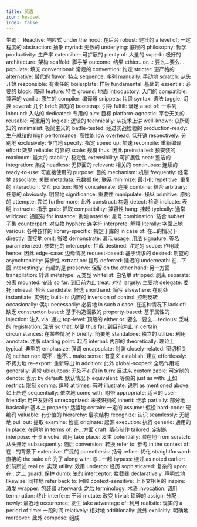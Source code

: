 ```yaml
---
title: 英语
icon: headset
index: false
---
```


生词：
Reactive: 响应式
under the hood: 在后台
robust: 健壮的
a level of: 一定程度的
abstraction: 抽象
myriad: 无数的
underlying: 底层的
philosophy: 哲学
productivity: 生产率
extensible: 可扩展的
plenty of: 大量的
superb: 极好的
architecture: 架构
scaffold: 脚手架
outcome: 结果
ethier...or...: 要么...要么...
populate: 填充
conventional: 常规的
convention: 约定
stricter: 更严格的
alternative: 替代的
flavor: 特点
sequence: 序列
manually: 手动地
scratch: 从头开始
responsible: 有责任的
boilerplate: 样板
fundamental: 基础的
essential: 必要的
block: 障碍
feature: 特性
ground: 地面
introductory: 入门的
compatible: 兼容的
vanilla: 原生的
compiler: 编译器
snippets: 片段
syntax: 语法
toggle: 切换
several: 几个
brief: 简短的
bootstrap: 引导
fulfill: 满足
a set of: 一系列
inbound: 入站的
dedicated: 专用的
aim: 目标
platform-agnostic: 平台无关的
reusable: 可重用的
logical: 逻辑的
technically: 从技术上讲
well-known: 众所周知的
minimalist: 极简主义的
battle-tested: 经过实战检验的
production-ready: 生产就绪的
high performance: 高性能
low overhead: 低开销
respectively: 分别地
exclusively: 专门地
specify: 指定
speed up: 加速
recompile: 重新编译
effort: 效果
reliable: 可靠的
scale: 规模
thus: 因此
preinstalled: 预安装的
maximum: 最大的
stability: 稳定性
extensibility: 可扩展性
neat: 整洁的
integration: 集成
headless: 无界面的
relevant: 相关的
continuous: 连续的
ready-to-use: 可直接使用的
purpose: 目的
mechanism: 机制
frequently: 经常地
associate: 关联
metadata: 元数据
tie: 联系
minimize: 最小化
repetitive: 重复的
interaction: 交互
portion: 部分
concatenate: 连接
combine: 结合
arbitrary: 任意的
obviously: 明显地
significance: 重要性
manipulate: 操纵
primitive: 原始的
attempte: 尝试
furthermore: 此外
construct: 构造
detect: 检测
indicate: 表明
instructe: 指示
grab: 抓取
compatibility: 兼容性
hang: 挂起
typically: 通常
wildcard: 通配符
for instance: 例如
asterisk: 星号
combination: 结合
subset: 子集
counterpart: 对应物
hyphen: 连字符
interprete: 解释
literally: 字面上地
various: 各种各样的
library-specific: 特定于库的
in case of: 在...的情况下
directly: 直接地
omit: 省略
demonstrate: 演示
usage: 用法
signature: 签名
parameterized: 参数化的
intercepte: 拦截
destined: 注定的
scope: 作用域
hence: 因此
edge-case: 边缘情况
request-based: 基于请求的
desired: 期望的
asynchronicity: 异步性
extraction: 提取
deferred: 延迟的
underneath: 在...下面
interestingly: 有趣的是
preserve: 保留
on the other hand: 另一方面
transpilation: 转译
metatype: 元类型
whitelist: 白名单
stripped: 剥离
separate: 分离
mounted: 安装
so far: 到目前为止
treat: 对待
largely: 主要地
delegate: 委托
retrieval: 检索
candidate: 候选
shorthand: 简写
elsewhere: 在别处
instantiate: 实例化
built-in: 内置的
inversion of control: 控制反转
occasionally: 偶尔
necessarily: 必要地
in such a case: 在这种情况下
lack of: 缺乏
constructor-based: 基于构造函数的
property-based: 基于属性的
injection: 注入
via: 通过
top-level: 顶级的
either or: 要么...要么...
tedious: 乏味的
registration: 注册
so that: 以便
thus far: 到目前为止
in certain circumstances: 在某些情况下
briefly: 简要地
standalone: 独立的
utilize: 利用
annotate: 注解
starting point: 起点
internal: 内部的
theoretically: 理论上
typical: 典型的
emphasize: 强调
encapsulate: 封装
closely-related: 密切相关的
neither nor: 既不...也不...
make sense: 有意义
establish: 建立
effortlessly: 不费力地
re-export: 重新导出
in addition: 此外
global-scoped: 全局作用域
generally: 通常
ubiquitous: 无处不在的
in turn: 反过来
customizable: 可定制的
denote: 表示
by default: 默认情况下
equivalent: 等价的
just as with: 正如
restrict: 限制
comma: 逗号
at times: 有时
illustrate: 说明
as mentioned above: 如上所述
sequentially: 依次地
come with: 附带
appropriate: 适当的
user-friendly: 用户友好的
unrecognized: 未被识别的
inherit: 继承
partially: 部分地
basically: 基本上
properly: 适当地
certain: 一定的
assume: 假设
hard-code: 硬编码
valuable: 有价值的
hierarchy: 层次结构
recognize: 认识
seamlessly: 无缝地
pull out: 提取
examine: 检查
originate: 起源
execution: 执行
generic: 通用的
in place: 在原地
in terms of: 在...方面
craft: 精心制作
tailored: 定制的
interpose: 干涉
invoke: 调用
take place: 发生
potentially: 潜在地
from scratch: 从头开始
subsequently: 随后
conversion: 转换
refer to: 参考
in the context of: 在...的背景下
extensive: 广泛的
parenthesis: 括号
refine: 优化
straightforward: 直接的
the sake of: 为了
along with: 与...一起
bypass: 绕过
as noted earlier: 如前所述
realize: 实现
utility: 效用
undergo: 经历
sophisticated: 复杂的
upon: 在...之上
guard: 保护
dumb: 笨的
interceptor: 拦截器
declaratively: 声明式地
likewise: 同样地
refer back to: 回顾
context-sensitive: 上下文相关的
inspire: 激发
wrapper: 包装器
afterward: 之后
terminology: 术语
invocation: 调用
termination: 终止
interfere: 干涉
mutate: 改变
trivial: 琐碎的
assign: 分配
newly: 最近地
occurrence: 发生
take advantage of: 利用
realistic: 现实的
a period of time: 一段时间
relatively: 相对地
additionally: 此外
explicitly: 明确地
moreover: 此外
compose: 组成